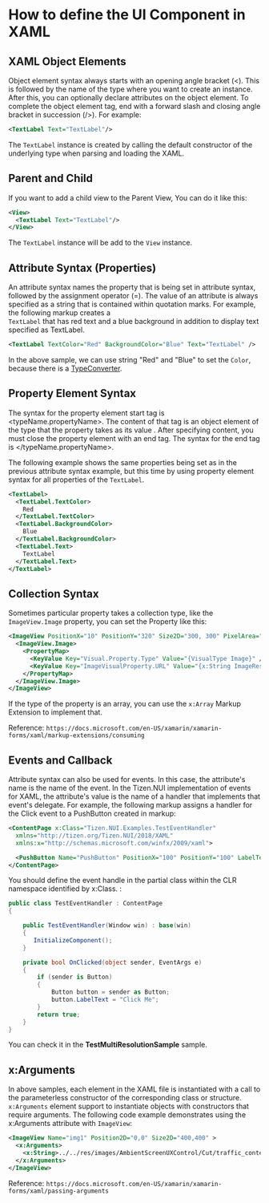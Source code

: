 # How to define the UI Component in XAML

## XAML Object Elements

Object element syntax always starts with an opening angle bracket (<). This is followed by the name of the type where you want to create an instance. After this, you can optionally declare attributes on the object element. To complete the object element tag, end with a forward slash and closing angle bracket in succession (/>). For example:

``` xml
<TextLabel Text="TextLabel"/>
```

The <code>TextLabel</code> instance is created by calling the default constructor of the underlying type when parsing and loading the XAML.

## Parent and Child

If you want to add a child view to the Parent View, You can do it like this:

``` xml
<View>
  <TextLabel Text="TextLabel"/>
</View>
```

The <code>TextLabel</code> instance will be add to the <code>View</code> instance.

## Attribute Syntax (Properties)

An attribute syntax names the property that is being set in attribute syntax, followed by the assignment operator (=). The value of an attribute is always specified as a string that is contained within quotation marks. For example, the following markup creates a <code> TextLabel</code> that has red text and a blue background in addition to display text specified as TextLabel.

``` xml
<TextLabel TextColor="Red" BackgroundColor="Blue" Text="TextLabel" />
```

In the above sample, we can use string "Red" and "Blue" to set the <code>Color</code>, because there is a [TypeConverter](./TypeConverter.md).

## Property Element Syntax

The syntax for the property element start tag is <typeName.propertyName>. The content of that tag is an object element of the type that the property takes as its value . After specifying content, you must close the property element with an end tag. The syntax for the end tag is </typeName.propertyName>.

The following example shows the same properties being set as in the previous attribute syntax example, but this time by using property element syntax for all properties of the <code>TextLabel</code>.

``` xml
<TextLabel>
  <TextLabel.TextColor>
    Red
  </TextLabel.TextColor>
  <TextLabel.BackgroundColor>
    Blue
  </TextLabel.BackgroundColor>
  <TextLabel.Text>
    TextLabel
  </TextLabel.Text>
</TextLabel>
```

## Collection Syntax

Sometimes particular property takes a collection type, like the <code>ImageView.Image</code> property, you can set the Property like this:

``` xml
<ImageView PositionX="10" PositionY="320" Size2D="300, 300" PixelArea="0.1,0.0,0.4,0.6" >
  <ImageView.Image>
    <PropertyMap>
      <KeyValue Key="Visual.Property.Type" Value="{VisualType Image}" />
      <KeyValue Key="ImageVisualProperty.URL" Value="{x:String ImageResourcepatch}" />
    </PropertyMap>
  </ImageView.Image>
</ImageView>
```

If the type of the property is an array, you can use the <code>x:Array</code> Markup Extension to implement that.

Reference: `https://docs.microsoft.com/en-US/xamarin/xamarin-forms/xaml/markup-extensions/consuming`

## Events and Callback

Attribute syntax can also be used for events. In this case, the attribute's name is the name of the event. In the Tizen.NUI implementation of events for XAML, the attribute's value is the name of a handler that implements that event's delegate. For example, the following markup assigns a handler for the Click event to a PushButton created in markup:

``` xml
<ContentPage x:Class="Tizen.NUI.Examples.TestEventHandler"
  xmlns="http://tizen.org/Tizen.NUI/2018/XAML"
  xmlns:x="http://schemas.microsoft.com/winfx/2009/xaml">

  <PushButton Name="PushButton" PositionX="100" PositionY="100" LabelText="PushButton" Size2D="260, 84" Clicked="OnClicked" />
</ContentPage>
```

You should define the event handle in the partial class within the CLR namespace identified by x:Class. :

``` csharp
public class TestEventHandler : ContentPage
{

    public TestEventHandler(Window win) : base(win)
    {
       InitializeComponent();
    }

    private bool OnClicked(object sender, EventArgs e)
    {
        if (sender is Button)
        {
            Button button = sender as Button;
            button.LabelText = "Click Me";
        }
        return true;
    }
}
```

You can check it in the **TestMultiResolutionSample** sample.

## x:Arguments

In above samples, each element in the XAML file is instantiated with a call to the parameterless constructor of the corresponding class or structure. <code>x:Arguments</code> element support to instantiate objects with constructors that require arguments.
The following code example demonstrates using the x:Arguments attribute with <code>ImageView</code>:

``` xml
<ImageView Name="img1" Position2D="0,0" Size2D="400,400" >
  <x:Arguments>
    <x:String>../../res/images/AmbientScreenUXControl/Cut/traffic_content.png</x:String>
  </x:Arguments>
</ImageView>
```

Reference:
`https://docs.microsoft.com/en-US/xamarin/xamarin-forms/xaml/passing-arguments`
